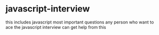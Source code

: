 # javascript-interview
this includes javascript most important questions 
any person who want to ace the javascript interview can get help from this
